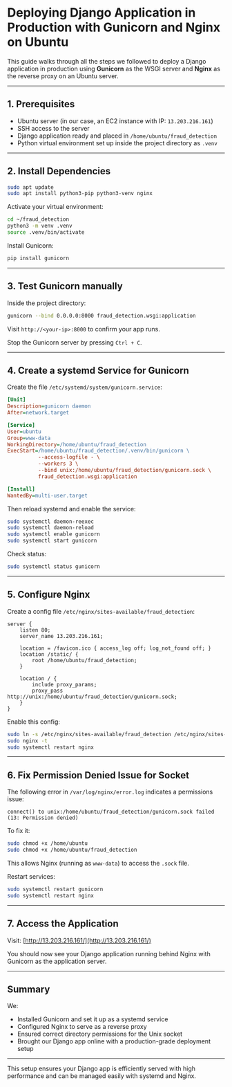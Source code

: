 # Deploying Django Application in Production with Gunicorn and Nginx on Ubuntu

This guide walks through all the steps we followed to deploy a Django application in production using **Gunicorn** as the WSGI server and **Nginx** as the reverse proxy on an Ubuntu server.

---

## 1. Prerequisites

- Ubuntu server (in our case, an EC2 instance with IP: `13.203.216.161`)
- SSH access to the server
- Django application ready and placed in `/home/ubuntu/fraud_detection`
- Python virtual environment set up inside the project directory as `.venv`

---

## 2. Install Dependencies

```bash
sudo apt update
sudo apt install python3-pip python3-venv nginx
```

Activate your virtual environment:
```bash
cd ~/fraud_detection
python3 -m venv .venv
source .venv/bin/activate
```

Install Gunicorn:
```bash
pip install gunicorn
```

---

## 3. Test Gunicorn manually

Inside the project directory:
```bash
gunicorn --bind 0.0.0.0:8000 fraud_detection.wsgi:application
```
Visit `http://<your-ip>:8000` to confirm your app runs.

Stop the Gunicorn server by pressing `Ctrl + C`.

---

## 4. Create a systemd Service for Gunicorn

Create the file `/etc/systemd/system/gunicorn.service`:

```ini
[Unit]
Description=gunicorn daemon
After=network.target

[Service]
User=ubuntu
Group=www-data
WorkingDirectory=/home/ubuntu/fraud_detection
ExecStart=/home/ubuntu/fraud_detection/.venv/bin/gunicorn \
          --access-logfile - \
          --workers 3 \
          --bind unix:/home/ubuntu/fraud_detection/gunicorn.sock \
          fraud_detection.wsgi:application

[Install]
WantedBy=multi-user.target
```

Then reload systemd and enable the service:

```bash
sudo systemctl daemon-reexec
sudo systemctl daemon-reload
sudo systemctl enable gunicorn
sudo systemctl start gunicorn
```

Check status:
```bash
sudo systemctl status gunicorn
```

---

## 5. Configure Nginx

Create a config file `/etc/nginx/sites-available/fraud_detection`:

```nginx
server {
    listen 80;
    server_name 13.203.216.161;

    location = /favicon.ico { access_log off; log_not_found off; }
    location /static/ {
        root /home/ubuntu/fraud_detection;
    }

    location / {
        include proxy_params;
        proxy_pass http://unix:/home/ubuntu/fraud_detection/gunicorn.sock;
    }
}
```

Enable this config:
```bash
sudo ln -s /etc/nginx/sites-available/fraud_detection /etc/nginx/sites-enabled/
sudo nginx -t
sudo systemctl restart nginx
```

---

## 6. Fix Permission Denied Issue for Socket

The following error in `/var/log/nginx/error.log` indicates a permissions issue:

```
connect() to unix:/home/ubuntu/fraud_detection/gunicorn.sock failed (13: Permission denied)
```

To fix it:
```bash
sudo chmod +x /home/ubuntu
sudo chmod +x /home/ubuntu/fraud_detection
```

This allows Nginx (running as `www-data`) to access the `.sock` file.

Restart services:
```bash
sudo systemctl restart gunicorn
sudo systemctl restart nginx
```

---

## 7. Access the Application

Visit: [http://13.203.216.161/](http://13.203.216.161/)

You should now see your Django application running behind Nginx with Gunicorn as the application server.

---

## Summary

We:
- Installed Gunicorn and set it up as a systemd service
- Configured Nginx to serve as a reverse proxy
- Ensured correct directory permissions for the Unix socket
- Brought our Django app online with a production-grade deployment setup

---

This setup ensures your Django app is efficiently served with high performance and can be managed easily with systemd and Nginx.

